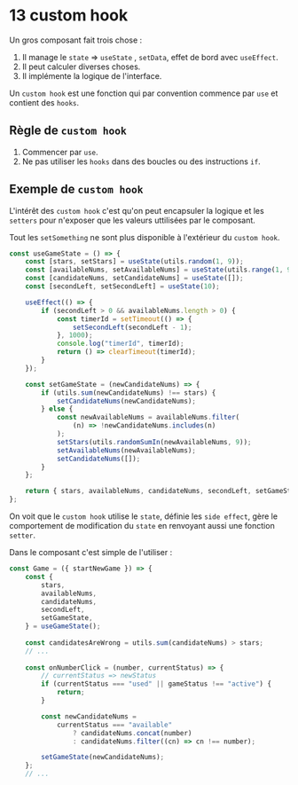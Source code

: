 # 13 custom hook

Un gros composant fait trois chose :

1. Il manage le `state` => `useState` , `setData`, effet de bord avec `useEffect`.
2. Il peut calculer diverses choses.
3. Il implémente la logique de l'interface.

Un `custom hook` est une fonction qui par convention commence par `use` et contient des `hooks`.

## Règle de `custom hook`

1. Commencer par `use`.
2. Ne pas utiliser les `hooks` dans des boucles ou des instructions `if`.





## Exemple de `custom hook`

L'intérêt des `custom hook` c'est qu'on peut encapsuler la logique et les `setters` pour n'exposer que les valeurs uttilisées par le composant.

Tout les `setSomething` ne sont plus disponible à l'extérieur du `custom hook`.

```js
const useGameState = () => {
    const [stars, setStars] = useState(utils.random(1, 9));
    const [availableNums, setAvailableNums] = useState(utils.range(1, 9));
    const [candidateNums, setCandidateNums] = useState([]);
    const [secondLeft, setSecondLeft] = useState(10);

    useEffect(() => {
        if (secondLeft > 0 && availableNums.length > 0) {
            const timerId = setTimeout(() => {
                setSecondLeft(secondLeft - 1);
            }, 1000);
            console.log("timerId", timerId);
            return () => clearTimeout(timerId);
        }
    });

    const setGameState = (newCandidateNums) => {
        if (utils.sum(newCandidateNums) !== stars) {
            setCandidateNums(newCandidateNums);
        } else {
            const newAvailableNums = availableNums.filter(
                (n) => !newCandidateNums.includes(n)
            );
            setStars(utils.randomSumIn(newAvailableNums, 9));
            setAvailableNums(newAvailableNums);
            setCandidateNums([]);
        }
    };

    return { stars, availableNums, candidateNums, secondLeft, setGameState };
};
```

On voit que le `custom hook` utilise le `state`, définie les `side effect`, gère le comportement de modification du `state` en renvoyant aussi une fonction `setter`.

Dans le composant c'est simple de l'utiliser :

```jsx
const Game = ({ startNewGame }) => {
    const {
        stars,
        availableNums,
        candidateNums,
        secondLeft,
        setGameState,
    } = useGameState();
    
    const candidatesAreWrong = utils.sum(candidateNums) > stars;
    // ...
    
    const onNumberClick = (number, currentStatus) => {
        // currentStatus => newStatus
        if (currentStatus === "used" || gameStatus !== "active") {
            return;
        }

        const newCandidateNums =
            currentStatus === "available"
                ? candidateNums.concat(number)
                : candidateNums.filter((cn) => cn !== number);

        setGameState(newCandidateNums);
    };
    // ...
```

